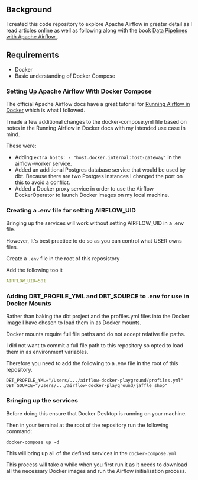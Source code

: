 ## Background

I created this code repository to explore Apache Airflow in greater detail as I read articles online as well as following along with the book [Data Pipelines with Apache Airflow ](https://www.manning.com/books/data-pipelines-with-apache-airflow).

## Requirements

- Docker
- Basic understanding of Docker Compose

### Setting Up Apache Airflow With Docker Compose

The official Apache Airflow docs have a great tutorial for [Running Airflow in Docker](https://airflow.apache.org/docs/apache-airflow/stable/start/docker.html) which is what I followed.

I made a few additional changes to the docker-compose.yml file based on notes in the Running Airflow in Docker docs with my intended use case in mind.

These were:

- Adding `extra_hosts: - "host.docker.internal:host-gateway"` in the airflow-worker service. 
- Added an additional Postgres database service that would be used by dbt. Because there are two Postgres instances I changed the port on this to avoid a conflict.
- Added a Docker proxy service in order to use the Airflow DockerOperator to launch Docker images on my local machine.

### Creating a .env file for setting AIRFLOW_UID

Bringing up the services will work without setting AIRFLOW_UID in a .env file. 

However, It's best practice to do so as you can control what USER owns files.

Create a `.env` file in the root of this reposistory

Add the following too it 

```yml 
AIRFLOW_UID=501
```

### Adding DBT_PROFILE_YML and DBT_SOURCE to .env for use in Docker Mounts

Rather than baking the dbt project and the profiles.yml files into the Docker image
I have chosen to load them in as Docker mounts.

Docker mounts require full file paths and do not accept relative file paths.

I did not want to commit a full file path to this repository so opted to load
them in as environment variables.

Therefore you need to add the following to a .env file in the root of this repository.

```
DBT_PROFILE_YML="/Users/.../airflow-docker-playground/profiles.yml"
DBT_SOURCE="/Users/.../airflow-docker-playground/jaffle_shop"
```
### Bringing up the services

Before doing this ensure that Docker Desktop is running on your machine.

Then in your terminal at the root of the repository run the following command:

```
docker-compose up -d
```

This will bring up all of the defined services in the ```docker-compose.yml```

This process will take a while when you first run it as it needs to download all the necessary Docker images and run the Airflow initialisation process.